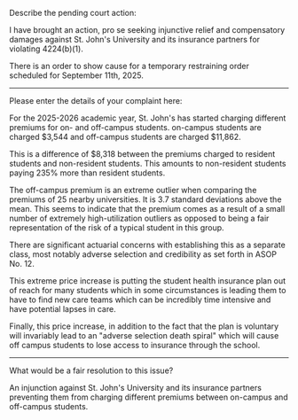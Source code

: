 Describe the pending court action:

I have brought an action, pro se seeking injunctive relief and compensatory damages against St. John's University and its insurance partners for violating 4224(b)(1).

There is an order to show cause for a temporary restraining order scheduled for September 11th, 2025.

-----

Please enter the details of your complaint here:

For the 2025-2026 academic year, St. John's has started charging different premiums for on- and off-campus students. on-campus students are charged $3,544 and off-campus students are charged $11,862.

This is a difference of $8,318 between the premiums charged to resident students and non-resident students. This amounts to non-resident students paying 235% more than resident students.

The off-campus premium is an extreme outlier when comparing the premiums of 25 nearby universities. It is 3.7 standard deviations above the mean. This seems to indicate that the premium comes as a result of a small number of extremely high-utilization outliers as opposed to being a fair representation of the risk of a typical student in this group.

There are significant actuarial concerns with establishing this as a separate class, most notably adverse selection and credibility as set forth in ASOP No. 12.

This extreme price increase is putting the student health insurance plan out of reach for many students which in some circumstances is leading them to have to find new care teams which can be incredibly time intensive and have potential lapses in care.

Finally, this price increase, in addition to the fact that the plan is voluntary will invariably lead to an "adverse selection death spiral" which will cause off campus students to lose access to insurance through the school.

-----

What would be a fair resolution to this issue?

An injunction against St. John's University and its insurance partners preventing them from charging different premiums between on-campus and off-campus students.